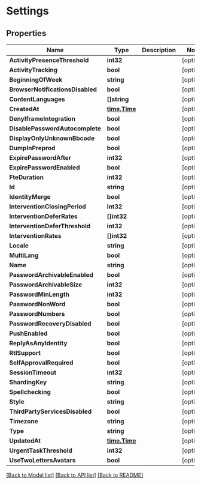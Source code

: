 # Settings

## Properties

Name | Type | Description | Notes
------------ | ------------- | ------------- | -------------
**ActivityPresenceThreshold** | **int32** |  | [optional] 
**ActivityTracking** | **bool** |  | [optional] 
**BeginningOfWeek** | **string** |  | [optional] 
**BrowserNotificationsDisabled** | **bool** |  | [optional] 
**ContentLanguages** | **[]string** |  | [optional] 
**CreatedAt** | [**time.Time**](time.Time.md) |  | [optional] 
**DenyIframeIntegration** | **bool** |  | [optional] 
**DisablePasswordAutocomplete** | **bool** |  | [optional] 
**DisplayOnlyUnknownBbcode** | **bool** |  | [optional] 
**DumpInPreprod** | **bool** |  | [optional] 
**ExpirePasswordAfter** | **int32** |  | [optional] 
**ExpirePasswordEnabled** | **bool** |  | [optional] 
**FteDuration** | **int32** |  | [optional] 
**Id** | **string** |  | [optional] 
**IdentityMerge** | **bool** |  | [optional] 
**InterventionClosingPeriod** | **int32** |  | [optional] 
**InterventionDeferRates** | **[]int32** |  | [optional] 
**InterventionDeferThreshold** | **int32** |  | [optional] 
**InterventionRates** | **[]int32** |  | [optional] 
**Locale** | **string** |  | [optional] 
**MultiLang** | **bool** |  | [optional] 
**Name** | **string** |  | [optional] 
**PasswordArchivableEnabled** | **bool** |  | [optional] 
**PasswordArchivableSize** | **int32** |  | [optional] 
**PasswordMinLength** | **int32** |  | [optional] 
**PasswordNonWord** | **bool** |  | [optional] 
**PasswordNumbers** | **bool** |  | [optional] 
**PasswordRecoveryDisabled** | **bool** |  | [optional] 
**PushEnabled** | **bool** |  | [optional] 
**ReplyAsAnyIdentity** | **bool** |  | [optional] 
**RtlSupport** | **bool** |  | [optional] 
**SelfApprovalRequired** | **bool** |  | [optional] 
**SessionTimeout** | **int32** |  | [optional] 
**ShardingKey** | **string** |  | [optional] 
**Spellchecking** | **bool** |  | [optional] 
**Style** | **string** |  | [optional] 
**ThirdPartyServicesDisabled** | **bool** |  | [optional] 
**Timezone** | **string** |  | [optional] 
**Type** | **string** |  | [optional] 
**UpdatedAt** | [**time.Time**](time.Time.md) |  | [optional] 
**UrgentTaskThreshold** | **int32** |  | [optional] 
**UseTwoLettersAvatars** | **bool** |  | [optional] 

[[Back to Model list]](../README.md#documentation-for-models) [[Back to API list]](../README.md#documentation-for-api-endpoints) [[Back to README]](../README.md)


